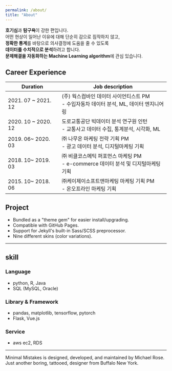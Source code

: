 ```yaml
---
permalink: /about/
title: "About"
---
```


**호기심**과 **탐구욕**이 강한 편입니다. <br>
어떤 현상이 일어난 이유에 대해 단순히 감으로 짐작하지 않고, <br>
**정확한 통계**를 바탕으로 의사결정에 도움을 줄 수 있도록 <br>
**데이터를 수치적으로 분석**하려고 합니다. <br>
**문제해결을 자동화하는 Machine Learning algorithm**에 관심 있습니다. 

## Career Experience

| Duration                                        | Job description                                          |
| ------------------------------------------- | ----------------------------------------------------- |
| 2021. 07 ~ 2021. 12 | (주) 웍스컴바인 데이터 사이언티스트 PM <br> - 수입자동차 데이터 분석, ML, 데이터 엔지니어링  |
| 2020. 10 ~ 2020. 12 | 도로교통공단 빅데이터 분석 연구원 인턴 <br> - 교통사고 데이터 수집, 통계분석, 시각화, ML |
| 2019. 06~ 2020. 03 | ㈜ 나무온 마케팅 전략 기획 PM <br> - 광고 데이터 분석, 디지털마케팅 기획 | 
| 2018. 10~ 2019. 03 | ㈜ 비클코스메틱 퍼포먼스 마케팅 PM <br> - e-commerce 데이터 분석 및 디지털마케팅 기획 |
| 2015. 10~ 2018. 06 | ㈜케이제이소프트앤마케팅 마케팅 기획 PM  <br> - 온오프라인 마케팅 기획 |




## Project

- Bundled as a "theme gem" for easier install/upgrading.
- Compatible with GitHub Pages.
- Support for Jekyll's built-in Sass/SCSS preprocessor.
- Nine different skins (color variations).

---

## skill

### Language

- python, R, Java
- SQL (MySQL, Oracle)

### Library & Framework
- pandas, matplotlib, tensorflow, pytorch
- Flask, Vue.js

### Service
- aws ec2, RDS

---

Minimal Mistakes is designed, developed, and maintained by Michael Rose. Just another boring, tattooed, designer from Buffalo New York.
